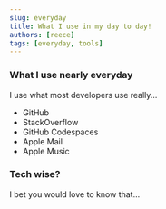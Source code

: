 ```yaml
---
slug: everyday
title: What I use in my day to day!
authors: [reece]
tags: [everyday, tools]
---
```


### What I use nearly everyday
I use what most developers use really...
- GitHub
- StackOverflow
- GitHub Codespaces
- Apple Mail
- Apple Music

### Tech wise?
I bet you would love to know that...